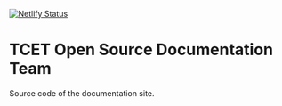 [![Netlify Status](https://api.netlify.com/api/v1/badges/28651005-dde8-4078-b9e7-32c43b52a4f1/deploy-status)](https://tect-opensource-documentation.netlify.app/)

# TCET Open Source Documentation Team

Source code of the documentation site.
